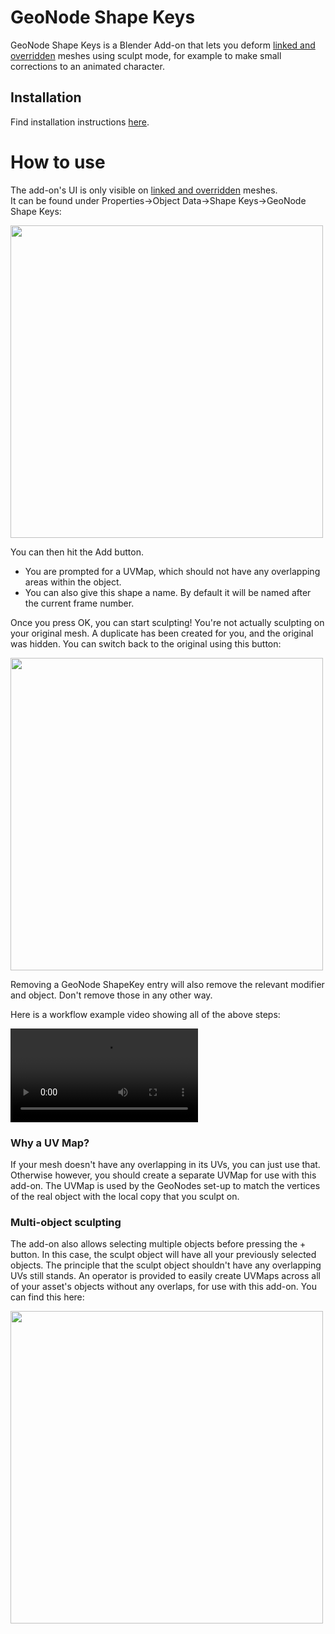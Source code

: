 # GeoNode Shape Keys
GeoNode Shape Keys is a Blender Add-on that lets you deform [linked and overridden](https://docs.blender.org/manual/en/latest/files/linked_libraries/library_overrides.html#make-an-override) meshes using sculpt mode, for example to make small corrections to an animated character.

## Installation
Find installation instructions [here](https://studio.blender.org/pipeline/addons/overview).

# How to use
The add-on's UI is only visible on [linked and overridden](https://docs.blender.org/manual/en/latest/files/linked_libraries/library_overrides.html#make-an-override) meshes.  
It can be found under Properties->Object Data->Shape Keys->GeoNode Shape Keys:

<img src="/media/addons/geonode_shapekeys/gnsk_ui.png" width=500>

You can then hit the Add button.
- You are prompted for a UVMap, which should not have any overlapping areas within the object.
- You can also give this shape a name. By default it will be named after the current frame number.

Once you press OK, you can start sculpting! You're not actually sculpting on your original mesh. A duplicate has been created for you, and the original was hidden. You can switch back to the original using this button:

<img src="/media/addons/geonode_shapekeys/switch_to_render_objs.png" width=500>

Removing a GeoNode ShapeKey entry will also remove the relevant modifier and object. Don't remove those in any other way.

Here is a workflow example video showing all of the above steps:  

<video controls src="/media/addons/geonode_shapekeys/gnsk_example.mp4" title="Title"></video>

### Why a UV Map?
If your mesh doesn't have any overlapping in its UVs, you can just use that. Otherwise however, you should create a separate UVMap for use with this add-on. The UVMap is used by the GeoNodes set-up to match the vertices of the real object with the local copy that you sculpt on.

### Multi-object sculpting
The add-on also allows selecting multiple objects before pressing the + button. In this case, the sculpt object will have all your previously selected objects. The principle that the sculpt object shouldn't have any overlapping UVs still stands.
An operator is provided to easily create UVMaps across all of your asset's objects without any overlaps, for use with this add-on. You can find this here:

<img src="/media/addons/geonode_shapekeys/ensure_uvmap_op.png" width=500>
